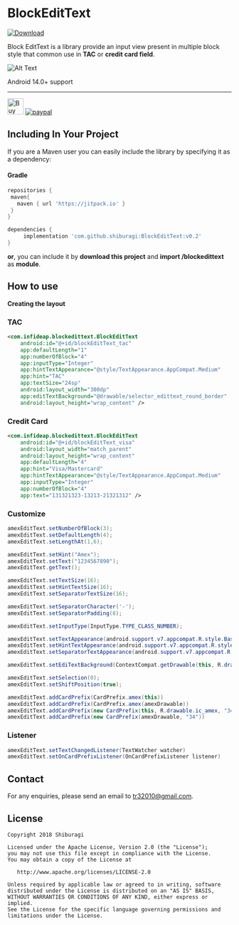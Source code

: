 # BlockEditText

[ ![Download](https://api.bintray.com/packages/infideap2/Block-EditText/com.infideap.blockedittext/images/download.svg) ](https://bintray.com/infideap2/Block-EditText/com.infideap.blockedittext/_latestVersion)

Block EditText is a library provide an input view present in multiple block style that common use in **TAC** or **credit card field**.

![Alt Text](https://raw.githubusercontent.com/shiburagi/BlockEditText/preview/preview2.gif)

Android 14.0+ support

---

<a href='https://ko-fi.com/A0A0FB3V' target='_blank'><img height='36' style='border:0px;height:36px;' src='https://az743702.vo.msecnd.net/cdn/kofi4.png?v=0' border='0' alt='Buy Me a Coffee at ko-fi.com' /></a>
[![paypal](https://www.paypalobjects.com/en_US/i/btn/btn_donateCC_LG.gif)](https://www.paypal.com/cgi-bin/webscr?cmd=_s-xclick&hosted_button_id=D9JKYQL8452AL)

## Including In Your Project
If you are a Maven user you can easily include the library by specifying it as
a dependency:

#### Gradle
```groovy
repositories {
 maven{
   maven { url 'https://jitpack.io' }
 }
}
```
```groovy
dependencies {
	 implementation 'com.github.shiburagi:BlockEditText:v0.2'
}
```

**or**,
you can include it by **download this project** and **import /blockedittext** as **module**.

## How to use
**Creating the layout**
### TAC
```xml
<com.infideap.blockedittext.BlockEditText
    android:id="@+id/blockEditText_tac"
    app:defaultLength="1"
    app:numberOfBlock="4"
    app:inputType="Integer"
    app:hintTextAppearance="@style/TextAppearance.AppCompat.Medium"
    app:hint="TAC"
    app:textSize="24sp"
    android:layout_width="300dp"
    app:editTextBackground="@drawable/selector_edittext_round_border"
    android:layout_height="wrap_content" />

```

### Credit Card
```xml
<com.infideap.blockedittext.BlockEditText
    android:id="@+id/blockEditText_visa"
    android:layout_width="match_parent"
    android:layout_height="wrap_content"
    app:defaultLength="4"
    app:hint="Visa/Mastercard"
    app:hintTextAppearance="@style/TextAppearance.AppCompat.Medium"
    app:inputType="Integer"
    app:numberOfBlock="4"
    app:text="131321323-13213-21321312" />
```


### Customize
```java
amexEditText.setNumberOfBlock(3);
amexEditText.setDefaultLength(4);
amexEditText.setLengthAt(1,6);

amexEditText.setHint("Amex");
amexEditText.setText("1234567890");
amexEditText.getText();

amexEditText.setTextSize(16);
amexEditText.setHintTextSize(16);
amexEditText.setSeparatorTextSize(16);

amexEditText.setSeparatorCharacter('-');
amexEditText.setSeparatorPadding(8);

amexEditText.setInputType(InputType.TYPE_CLASS_NUMBER);

amexEditText.setTextAppearance(android.support.v7.appcompat.R.style.Base_TextAppearance_AppCompat_Medium);
amexEditText.setHintTextAppearance(android.support.v7.appcompat.R.style.Base_TextAppearance_AppCompat_Medium);
amexEditText.setSeparatorTextAppearance(android.support.v7.appcompat.R.style.Base_TextAppearance_AppCompat_Medium);

amexEditText.setEdiTextBackground(ContextCompat.getDrawable(this, R.drawable.selector_edittext_round_border_line));

amexEditText.setSelection(0);
amexEditText.setShiftPosition(true);

amexEditText.addCardPrefix(CardPrefix.amex(this))
amexEditText.addCardPrefix(CardPrefix.amex(amexDrawable))
amexEditText.addCardPrefix(new CardPrefix(this, R.drawable.ic_amex, "34"))
amexEditText.addCardPrefix(new CardPrefix(amexDrawable, "34"))

```

### Listener

```java
amexEditText.setTextChangedListener(TextWatcher watcher)
amexEditText.setOnCardPrefixListener(OnCardPrefixListener listener)
```


## Contact
For any enquiries, please send an email to tr32010@gmail.com. 

## License

    Copyright 2018 Shiburagi

    Licensed under the Apache License, Version 2.0 (the "License");
    you may not use this file except in compliance with the License.
    You may obtain a copy of the License at

       http://www.apache.org/licenses/LICENSE-2.0

    Unless required by applicable law or agreed to in writing, software
    distributed under the License is distributed on an "AS IS" BASIS,
    WITHOUT WARRANTIES OR CONDITIONS OF ANY KIND, either express or implied.
    See the License for the specific language governing permissions and
    limitations under the License.
